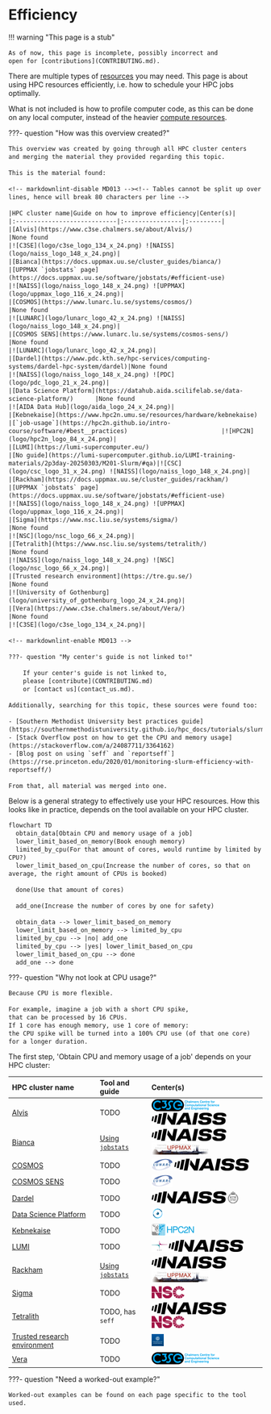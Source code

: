 # Efficiency

!!! warning "This page is a stub"

    As of now, this page is incomplete, possibly incorrect and
    open for [contributions](CONTRIBUTING.md).

There are multiple types of [resources](resources.md) you may need.
This page is about using HPC resources efficiently,
i.e. how to schedule your HPC jobs optimally.

What is not included is how to profile computer code,
as this can be done on any local computer,
instead of the heavier [compute resources](compute.md).

???- question "How was this overview created?"

    This overview was created by going through all HPC cluster centers
    and merging the material they provided regarding this topic.

    This is the material found:

    <!-- markdownlint-disable MD013 --><!-- Tables cannot be split up over lines, hence will break 80 characters per line -->

    |HPC cluster name|Guide on how to improve efficiency|Center(s)|
    |:----------------------------|:----------------|:---------|
    |[Alvis](https://www.c3se.chalmers.se/about/Alvis/)                                      |None found                                                                                             |![C3SE](logo/c3se_logo_134_x_24.png) ![NAISS](logo/naiss_logo_148_x_24.png)|
    |[Bianca](https://docs.uppmax.uu.se/cluster_guides/bianca/)                              |[UPPMAX `jobstats` page](https://docs.uppmax.uu.se/software/jobstats/#efficient-use)                   |![NAISS](logo/naiss_logo_148_x_24.png) ![UPPMAX](logo/uppmax_logo_116_x_24.png)|
    |[COSMOS](https://www.lunarc.lu.se/systems/cosmos/)                                      |None found                                                                                             |![LUNARC](logo/lunarc_logo_42_x_24.png) ![NAISS](logo/naiss_logo_148_x_24.png)|
    |[COSMOS SENS](https://www.lunarc.lu.se/systems/cosmos-sens/)                            |None found                                                                                             |![LUNARC](logo/lunarc_logo_42_x_24.png)|
    |[Dardel](https://www.pdc.kth.se/hpc-services/computing-systems/dardel-hpc-system/dardel)|None found                                                                                             |![NAISS](logo/naiss_logo_148_x_24.png) ![PDC](logo/pdc_logo_21_x_24.png)|
    |[Data Science Platform](https://datahub.aida.scilifelab.se/data-science-platform/)      |None found                                                                                             |![AIDA Data Hub](logo/aida_logo_24_x_24.png)|
    |[Kebnekaise](https://www.hpc2n.umu.se/resources/hardware/kebnekaise)                    |[`job-usage`](https://hpc2n.github.io/intro-course/software/#best__practices)                          |![HPC2N](logo/hpc2n_logo_84_x_24.png)|
    |[LUMI](https://lumi-supercomputer.eu/)                                                  |[No guide](https://lumi-supercomputer.github.io/LUMI-training-materials/2p3day-20250303/M201-Slurm/#qa)|![CSC](logo/csc_logo_31_x_24.png) ![NAISS](logo/naiss_logo_148_x_24.png)|
    |[Rackham](https://docs.uppmax.uu.se/cluster_guides/rackham/)                            |[UPPMAX `jobstats` page](https://docs.uppmax.uu.se/software/jobstats/#efficient-use)                   |![NAISS](logo/naiss_logo_148_x_24.png) ![UPPMAX](logo/uppmax_logo_116_x_24.png)|
    |[Sigma](https://www.nsc.liu.se/systems/sigma/)                                          |None found                                                                                             |![NSC](logo/nsc_logo_66_x_24.png)|
    |[Tetralith](https://www.nsc.liu.se/systems/tetralith/)                                  |None found                                                                                             |![NAISS](logo/naiss_logo_148_x_24.png) ![NSC](logo/nsc_logo_66_x_24.png)|
    |[Trusted research environment](https://tre.gu.se/)                                      |None found                                                                                             |![University of Gothenburg](logo/university_of_gothenburg_logo_24_x_24.png)|
    |[Vera](https://www.c3se.chalmers.se/about/Vera/)                                        |None found                                                                                             |![C3SE](logo/c3se_logo_134_x_24.png)|

    <!-- markdownlint-enable MD013 -->

    ???- question "My center's guide is not linked to!"

        If your center's guide is not linked to,
        please [contribute](CONTRIBUTING.md)
        or [contact us](contact_us.md).

    Additionally, searching for this topic, these sources were found too:

    - [Southern Methodist University best practices guide](https://southernmethodistuniversity.github.io/hpc_docs/tutorials/slurm/best_practices.html)
    - [Stack Overflow post on how to get the CPU and memory usage](https://stackoverflow.com/a/24087711/3364162)
    - [Blog post on using `seff` and `reportseff`](https://rse.princeton.edu/2020/01/monitoring-slurm-efficiency-with-reportseff/)

    From that, all material was merged into one.

Below is a general strategy to effectively use your HPC resources.
How this looks like in practice, depends on the tool available
on your HPC cluster.

<!-- markdownlint-disable MD013 --><!-- Mermaid nodes cannot be split up over lines, hence will break 80 characters per line -->

```mermaid
flowchart TD
  obtain_data[Obtain CPU and memory usage of a job]
  lower_limit_based_on_memory(Book enough memory)
  limited_by_cpu(For that amount of cores, would runtime by limited by CPU?)
  lower_limit_based_on_cpu(Increase the number of cores, so that on average, the right amount of CPUs is booked)

  done(Use that amount of cores)

  add_one(Increase the number of cores by one for safety)

  obtain_data --> lower_limit_based_on_memory
  lower_limit_based_on_memory --> limited_by_cpu
  limited_by_cpu --> |no| add_one
  limited_by_cpu --> |yes| lower_limit_based_on_cpu
  lower_limit_based_on_cpu --> done
  add_one --> done
```

<!-- markdownlint-enable MD013 -->

???- question "Why not look at CPU usage?"

    Because CPU is more flexible.

    For example, imagine a job with a short CPU spike,
    that can be processed by 16 CPUs.
    If 1 core has enough memory, use 1 core of memory:
    the CPU spike will be turned into a 100% CPU use (of that one core)
    for a longer duration.

The first step, 'Obtain CPU and memory usage of a job'
depends on your HPC cluster:

|HPC cluster name|Tool and guide|Center(s)|
|:----------------------------|:----------------|:---------|
|[Alvis](https://www.c3se.chalmers.se/about/Alvis/)                                      |TODO                                            |![C3SE](logo/c3se_logo_134_x_24.png) ![NAISS](logo/naiss_logo_148_x_24.png)|
|[Bianca](https://docs.uppmax.uu.se/cluster_guides/bianca/)                              |[Using `jobstats`](efficiency_using_jobstats.md)|![NAISS](logo/naiss_logo_148_x_24.png) ![UPPMAX](logo/uppmax_logo_116_x_24.png)|
|[COSMOS](https://www.lunarc.lu.se/systems/cosmos/)                                      |TODO                                            |![LUNARC](logo/lunarc_logo_42_x_24.png) ![NAISS](logo/naiss_logo_148_x_24.png)|
|[COSMOS SENS](https://www.lunarc.lu.se/systems/cosmos-sens/)                            |TODO                                            |![LUNARC](logo/lunarc_logo_42_x_24.png)|
|[Dardel](https://www.pdc.kth.se/hpc-services/computing-systems/dardel-hpc-system/dardel)|TODO                                            |![NAISS](logo/naiss_logo_148_x_24.png) ![PDC](logo/pdc_logo_21_x_24.png)|
|[Data Science Platform](https://datahub.aida.scilifelab.se/data-science-platform/)      |TODO                                            |![AIDA Data Hub](logo/aida_logo_24_x_24.png)|
|[Kebnekaise](https://www.hpc2n.umu.se/resources/hardware/kebnekaise)                    |TODO                                            |![HPC2N](logo/hpc2n_logo_84_x_24.png)|
|[LUMI](https://lumi-supercomputer.eu/)                                                  |TODO                                            |![CSC](logo/csc_logo_31_x_24.png) ![NAISS](logo/naiss_logo_148_x_24.png)|
|[Rackham](https://docs.uppmax.uu.se/cluster_guides/rackham/)                            |[Using `jobstats`](efficiency_using_jobstats.md)|![NAISS](logo/naiss_logo_148_x_24.png) ![UPPMAX](logo/uppmax_logo_116_x_24.png)|
|[Sigma](https://www.nsc.liu.se/systems/sigma/)                                          |TODO                                            |![NSC](logo/nsc_logo_66_x_24.png)|
|[Tetralith](https://www.nsc.liu.se/systems/tetralith/)                                  |TODO, has `seff`                                |![NAISS](logo/naiss_logo_148_x_24.png) ![NSC](logo/nsc_logo_66_x_24.png)|
|[Trusted research environment](https://tre.gu.se/)                                      |TODO                                            |![University of Gothenburg](logo/university_of_gothenburg_logo_24_x_24.png)|
|[Vera](https://www.c3se.chalmers.se/about/Vera/)                                        |TODO                                            |![C3SE](logo/c3se_logo_134_x_24.png)|

???- question "Need a worked-out example?"

    Worked-out examples can be found on each page specific to the tool used.
